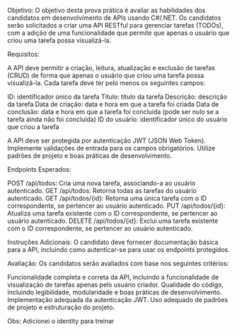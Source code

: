 Objetivo:
O objetivo desta prova prática é avaliar as habilidades dos candidatos em desenvolvimento de APIs usando C#/.NET. Os candidatos serão solicitados a criar uma API RESTful para gerenciar tarefas (TODOs), com a adição de uma funcionalidade que permite que apenas o usuário que criou uma tarefa possa visualizá-la.

Requisitos:

A API deve permitir a criação, leitura, atualização e exclusão de tarefas (CRUD) de forma que apenas o usuário que criou uma tarefa possa visualizá-la.
Cada tarefa deve ter pelo menos os seguintes campos:

ID: identificador único da tarefa
Título: título da tarefa
Descrição: descrição da tarefa
Data de criação: data e hora em que a tarefa foi criada
Data de conclusão: data e hora em que a tarefa foi concluída (pode ser nulo se a tarefa ainda não foi concluída)
ID do usuário: identificador único do usuário que criou a tarefa


A API deve ser protegida por autenticação JWT (JSON Web Token).
Implemente validações de entrada para os campos obrigatórios.
Utilize padrões de projeto e boas práticas de desenvolvimento.


Endpoints Esperados:

POST /api/todos: Cria uma nova tarefa, associando-a ao usuário autenticado.
GET /api/todos: Retorna todas as tarefas do usuário autenticado.
GET /api/todos/{id}: Retorna uma única tarefa com o ID correspondente, se pertencer ao usuário autenticado.
PUT /api/todos/{id}: Atualiza uma tarefa existente com o ID correspondente, se pertencer ao usuário autenticado.
DELETE /api/todos/{id}: Exclui uma tarefa existente com o ID correspondente, se pertencer ao usuário autenticado.


Instruções Adicionais:
O candidato deve fornecer documentação básica para a API, incluindo como autenticar-se para usar os endpoints protegidos.

Avaliação:
Os candidatos serão avaliados com base nos seguintes critérios:

Funcionalidade completa e correta da API, incluindo a funcionalidade de visualização de tarefas apenas pelo usuário criador.
Qualidade do código, incluindo legibilidade, modularidade e boas práticas de desenvolvimento.
Implementação adequada da autenticação JWT.
Uso adequado de padrões de projeto e estruturação do projeto.


Obs: Adicionei o identity para treinar
